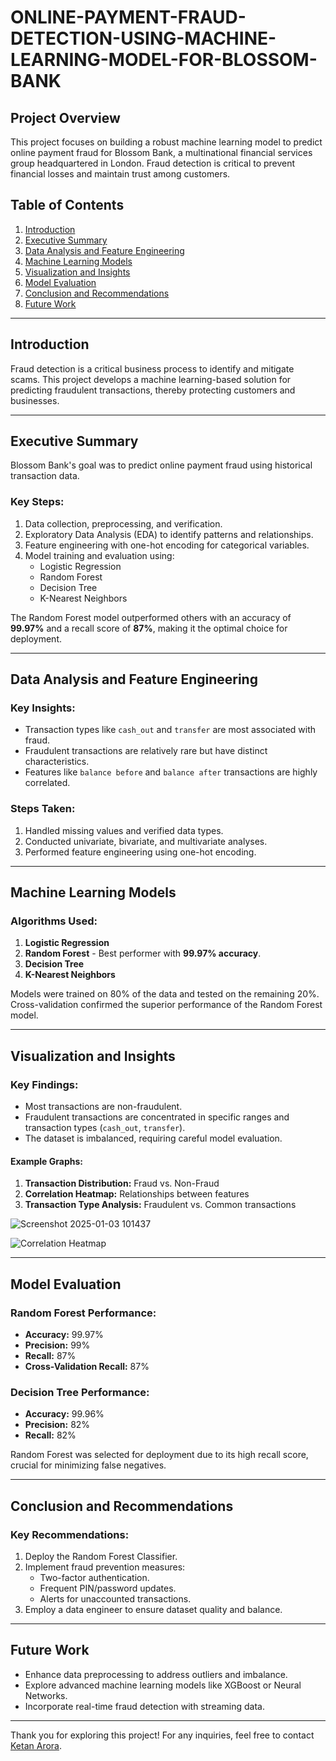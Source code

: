 # ONLINE-PAYMENT-FRAUD-DETECTION-USING-MACHINE-LEARNING-MODEL-FOR-BLOSSOM-BANK
## Project Overview
This project focuses on building a robust machine learning model to predict online payment fraud for Blossom Bank, a multinational financial services group headquartered in London. Fraud detection is critical to prevent financial losses and maintain trust among customers.

## Table of Contents
1. [Introduction](#introduction)
2. [Executive Summary](#executive-summary)
3. [Data Analysis and Feature Engineering](#data-analysis-and-feature-engineering)
4. [Machine Learning Models](#machine-learning-models)
5. [Visualization and Insights](#visualization-and-insights)
6. [Model Evaluation](#model-evaluation)
7. [Conclusion and Recommendations](#conclusion-and-recommendations)
8. [Future Work](#future-work)

---

## Introduction
Fraud detection is a critical business process to identify and mitigate scams. This project develops a machine learning-based solution for predicting fraudulent transactions, thereby protecting customers and businesses.

---

## Executive Summary
Blossom Bank's goal was to predict online payment fraud using historical transaction data. 

### Key Steps:
1. Data collection, preprocessing, and verification.
2. Exploratory Data Analysis (EDA) to identify patterns and relationships.
3. Feature engineering with one-hot encoding for categorical variables.
4. Model training and evaluation using:
   - Logistic Regression
   - Random Forest
   - Decision Tree
   - K-Nearest Neighbors

The Random Forest model outperformed others with an accuracy of **99.97%** and a recall score of **87%**, making it the optimal choice for deployment.

---

## Data Analysis and Feature Engineering
### Key Insights:
- Transaction types like `cash_out` and `transfer` are most associated with fraud.
- Fraudulent transactions are relatively rare but have distinct characteristics.
- Features like `balance before` and `balance after` transactions are highly correlated.

### Steps Taken:
1. Handled missing values and verified data types.
2. Conducted univariate, bivariate, and multivariate analyses.
3. Performed feature engineering using one-hot encoding.

---

## Machine Learning Models
### Algorithms Used:
1. **Logistic Regression**
2. **Random Forest** - Best performer with **99.97% accuracy**.
3. **Decision Tree**
4. **K-Nearest Neighbors**

Models were trained on 80% of the data and tested on the remaining 20%. Cross-validation confirmed the superior performance of the Random Forest model.

---

## Visualization and Insights
### Key Findings:
- Most transactions are non-fraudulent.
- Fraudulent transactions are concentrated in specific ranges and transaction types (`cash_out`, `transfer`).
- The dataset is imbalanced, requiring careful model evaluation.

#### Example Graphs:
1. **Transaction Distribution:** Fraud vs. Non-Fraud
2. **Correlation Heatmap:** Relationships between features
3. **Transaction Type Analysis:** Fraudulent vs. Common transactions

![Screenshot 2025-01-03 101437](https://github.com/user-attachments/assets/09a836a4-c601-4034-a6c4-27a8af90de8d)

![Correlation Heatmap](link_to_graph_image_2)

---

## Model Evaluation
### Random Forest Performance:
- **Accuracy:** 99.97%
- **Precision:** 99%
- **Recall:** 87%
- **Cross-Validation Recall:** 87%

### Decision Tree Performance:
- **Accuracy:** 99.96%
- **Precision:** 82%
- **Recall:** 82%

Random Forest was selected for deployment due to its high recall score, crucial for minimizing false negatives.

---

## Conclusion and Recommendations
### Key Recommendations:
1. Deploy the Random Forest Classifier.
2. Implement fraud prevention measures:
   - Two-factor authentication.
   - Frequent PIN/password updates.
   - Alerts for unaccounted transactions.
3. Employ a data engineer to ensure dataset quality and balance.

---

## Future Work
- Enhance data preprocessing to address outliers and imbalance.
- Explore advanced machine learning models like XGBoost or Neural Networks.
- Incorporate real-time fraud detection with streaming data.

---

Thank you for exploring this project! For any inquiries, feel free to contact [Ketan Arora](mailto:your_email@example.com).
